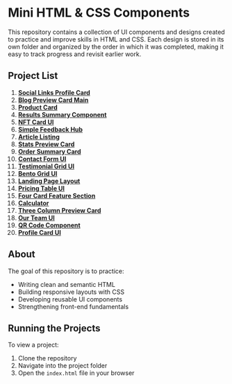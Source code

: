 # Mini HTML & CSS Components

This repository contains a collection of UI components and designs created to practice and improve skills in HTML and CSS. Each design is stored in its own folder and organized by the order in which it was completed, making it easy to track progress and revisit earlier work.

## Project List

1. **[Social Links Profile Card](https://kdfarrell.github.io/Components/Social%20Links%20Profile%20Card%20UI/)**
2. **[Blog Preview Card Main](https://kdfarrell.github.io/Components/Blog%20Preview%20Card%20UI/)**
3. **[Product Card](https://kdfarrell.github.io/Components/Product%20Card%20UI/)**
4. **[Results Summary Component](https://kdfarrell.github.io/Components/Results%20Summary%20UI/)**
5. **[NFT Card UI](https://kdfarrell.github.io/Components/NFT%20Card%20UI/)**
6. **[Simple Feedback Hub](https://kdfarrell.github.io/Components/Feedback%20Hub%20UI/)**
7. **[Article Listing](https://kdfarrell.github.io/Components/Article%20Listing%20UI/)**
8. **[Stats Preview Card](https://kdfarrell.github.io/Components/Stats%20Preview%20Card%20UI/)**
9. **[Order Summary Card](https://kdfarrell.github.io/Components/Order%20Summary%20Card%20UI/)**
10. **[Contact Form UI](https://kdfarrell.github.io/Components/Contact%20Form%20UI/)**
11. **[Testimonial Grid UI](https://kdfarrell.github.io/Components/Testimonial%20Grid%20UI/)**
12. **[Bento Grid UI](https://kdfarrell.github.io/Components/Bento%20Grid%20UI/)**
13. **[Landing Page Layout](https://kdfarrell.github.io/Components/Landing%20Page%20UI/)**
14. **[Pricing Table UI](https://kdfarrell.github.io/Components/Pricing%20Table%20UI/)**
15. **[Four Card Feature Section](https://kdfarrell.github.io/Components/Four%20Card%20Feature%20Section%20UI/)**
16. **[Calculator](https://kdfarrell.github.io/Components/Calculator/)**
17. **[Three Column Preview Card](https://kdfarrell.github.io/Components/Three%20Column%20Preview%20Card%20UI/)**
18. **[Our Team UI](https://kdfarrell.github.io/Components/Our%20Team%20UI/)**
19. **[QR Code Component](https://kdfarrell.github.io/Components/QR%20Code%20Card%20UI/)**
20. **[Profile Card UI](https://kdfarrell.github.io/Components/Profile%20Card%20UI/)**

## About

The goal of this repository is to practice:

- Writing clean and semantic HTML  
- Building responsive layouts with CSS  
- Developing reusable UI components  
- Strengthening front-end fundamentals  

## Running the Projects

To view a project:

1. Clone the repository  
2. Navigate into the project folder  
3. Open the `index.html` file in your browser
